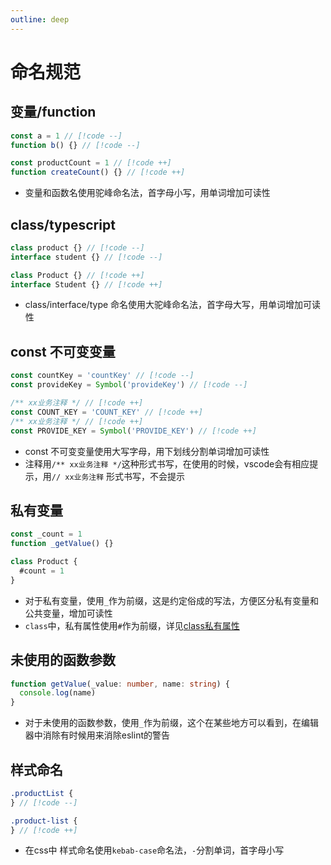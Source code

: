 ```yaml
---
outline: deep
---
```


# 命名规范

## 变量/function

```ts
const a = 1 // [!code --]
function b() {} // [!code --]

const productCount = 1 // [!code ++]
function createCount() {} // [!code ++]
```

- 变量和函数名使用驼峰命名法，首字母小写，用单词增加可读性

## class/typescript

```ts
class product {} // [!code --]
interface student {} // [!code --]

class Product {} // [!code ++]
interface Student {} // [!code ++]
```

- class/interface/type 命名使用大驼峰命名法，首字母大写，用单词增加可读性

## const 不可变变量

```ts
const countKey = 'countKey' // [!code --]
const provideKey = Symbol('provideKey') // [!code --]

/** xx业务注释 */ // [!code ++]
const COUNT_KEY = 'COUNT_KEY' // [!code ++]
/** xx业务注释 */ // [!code ++]
const PROVIDE_KEY = Symbol('PROVIDE_KEY') // [!code ++]
```

- const 不可变变量使用大写字母，用下划线分割单词增加可读性
- 注释用`/** xx业务注释 */`这种形式书写，在使用的时候，vscode会有相应提示，用`// xx业务注释` 形式书写，不会提示

## 私有变量

```ts
const _count = 1
function _getValue() {}

class Product {
  #count = 1
}
```

- 对于私有变量，使用`_`作为前缀，这是约定俗成的写法，方便区分私有变量和公共变量，增加可读性
- `class`中，私有属性使用`#`作为前缀，详见[class私有属性](https://developer.mozilla.org/zh-CN/docs/Web/JavaScript/Reference/Classes/Private_properties)

## 未使用的函数参数

```ts
function getValue(_value: number, name: string) {
  console.log(name)
}
```

- 对于未使用的函数参数，使用`_`作为前缀，这个在某些地方可以看到，在编辑器中消除有时候用来消除eslint的警告

## 样式命名

```scss
.productList {
} // [!code --]

.product-list {
} // [!code ++]
```

- 在css中 样式命名使用`kebab-case`命名法，`-`分割单词，首字母小写
